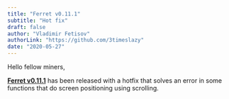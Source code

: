 ```yaml
---
title: "Ferret v0.11.1"
subtitle: "Hot fix"
draft: false
author: "Vladimir Fetisov"
authorLink: "https://github.com/3timeslazy"
date: "2020-05-27"
---
```


Hello fellow miners,

**[Ferret v0.11.1](https://github.com/MontFerret/ferret/releases/tag/v0.11.1)** has been released with a hotfix that solves an error in some functions that do screen positioning using scrolling.
